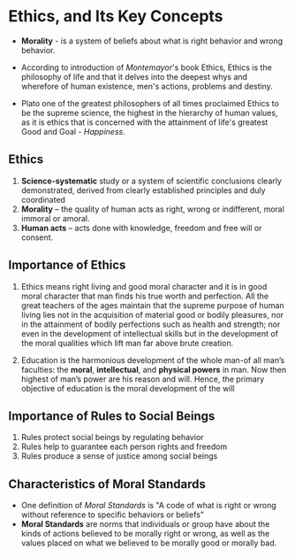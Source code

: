 # Ethics, and Its Key Concepts

- **Morality** - is a system of beliefs about what is right behavior and wrong behavior.

- According to introduction of *Montemayor*'s book Ethics, Ethics is the philosophy of life and that it delves into the deepest whys and wherefore of human existence, men's actions, problems and destiny.
- Plato one of the greatest philosophers of all times proclaimed Ethics to be the supreme science, the highest in the hierarchy of human values, as it is ethics that is concerned with the attainment of life's greatest Good and Goal - *Happiness*.


## Ethics
1. **Science-systematic** study or a system of scientific conclusions clearly demonstrated, derived from clearly established principles and duly coordinated
2. **Morality** – the quality of human acts as right, wrong or indifferent, moral immoral or amoral.
3. **Human acts** – acts done with knowledge, freedom and free will or consent.

## Importance of Ethics
1. Ethics means right living and good moral character and it is in good moral character that man finds his true worth and perfection. All the great teachers of the ages maintain that the supreme purpose of human living lies not in the acquisition of material good or bodily pleasures, nor in the attainment of bodily perfections such as health and strength; nor even in the development of intellectual skills but in the development of the moral qualities which lift man far above brute creation.

2. Education is the harmonious development of the whole man-of all man’s faculties: the **moral**, **intellectual**, and **physical powers** in man. Now then highest of man’s power are his reason and will. Hence, the primary objective of education is the moral development of the will

## Importance of Rules to Social Beings
1. Rules protect social beings by regulating behavior
2. Rules help to guarantee each person rights and freedom
3. Rules produce a sense of justice among social beings

## Characteristics of Moral Standards
- One definition of *Moral Standards* is "A code of what is right or wrong without reference to specific behaviors or beliefs"
- **Moral Standards** are norms that individuals or group have about the kinds of actions believed to be morally right or wrong, as well as the values placed on what we believed to be morally good or morally bad.
